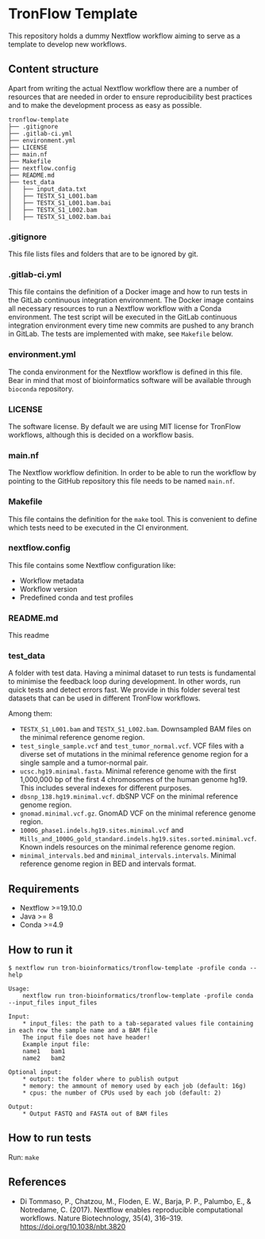 # TronFlow Template

This repository holds a dummy Nextflow workflow aiming to serve as a template to develop new workflows.

## Content structure

Apart from writing the actual Nextflow workflow there are a number of resources that are needed in 
order to ensure reproducibility best practices and to make the development process as easy as possible.

```
tronflow-template
├── .gitignore
├── .gitlab-ci.yml
├── environment.yml
├── LICENSE
├── main.nf
├── Makefile
├── nextflow.config
├── README.md
├── test_data
│   ├── input_data.txt
│   ├── TESTX_S1_L001.bam
│   ├── TESTX_S1_L001.bam.bai
│   ├── TESTX_S1_L002.bam
│   ├── TESTX_S1_L002.bam.bai
```

### .gitignore

This file lists files and folders that are to be ignored by git.

### .gitlab-ci.yml

This file contains the definition of a Docker image and how to run tests in the GitLab continuous integration environment.
The Docker image contains all necessary resources to run a Nextflow workflow with a Conda environment.
The test script will be executed in the GitLab continuous integration environment every time new commits are pushed to any branch in GitLab.
The tests are implemented with make, see `Makefile` below.

### environment.yml

The conda environment for the Nextflow workflow is defined in this file. 
Bear in mind that most of bioinformatics software will be available through `bioconda` repository.

### LICENSE

The software license. By default we are using MIT license for TronFlow workflows, although this is decided on a workflow basis.

### main.nf

The Nextflow workflow definition. 
In order to be able to run the workflow by pointing to the GitHub repository this file needs to be named `main.nf`.

### Makefile

This file contains the definition for the `make` tool. This is convenient to define which tests need to be executed in the CI environment.

### nextflow.config

This file contains some Nextflow configuration like:
- Workflow metadata
- Workflow version
- Predefined conda and test profiles

### README.md

This readme

### test_data

A folder with test data. Having a minimal dataset to run tests is fundamental to minimise the feedback loop during development. 
In other words, run quick tests and detect errors fast. 
We provide in this folder several test datasets that can be used in different TronFlow workflows.

Among them:
- `TESTX_S1_L001.bam` and `TESTX_S1_L002.bam`. Downsampled BAM files on the minimal reference genome region.
- `test_single_sample.vcf` and `test_tumor_normal.vcf`. VCF files with a diverse set of mutations in the minimal reference genome region for a single sample and a tumor-normal pair.
- `ucsc.hg19.minimal.fasta`. Minimal reference genome with the first 1,000,000 bp of the first 4 chromosomes of the human genome hg19. This includes several indexes for different purposes.
- `dbsnp_138.hg19.minimal.vcf`. dbSNP VCF on the minimal reference genome region.
- `gnomad.minimal.vcf.gz`. GnomAD VCF on the minimal reference genome region.
- `1000G_phase1.indels.hg19.sites.minimal.vcf` and `Mills_and_1000G_gold_standard.indels.hg19.sites.sorted.minimal.vcf`. Known indels resources on the minimal reference genome region.
- `minimal_intervals.bed` and `minimal_intervals.intervals`. Minimal reference genome region in BED and intervals format.

## Requirements

- Nextflow >=19.10.0
- Java >= 8
- Conda >=4.9

## How to run it

```
$ nextflow run tron-bioinformatics/tronflow-template -profile conda --help

Usage:
    nextflow run tron-bioinformatics/tronflow-template -profile conda --input_files input_files

Input:
    * input_files: the path to a tab-separated values file containing in each row the sample name and a BAM file
    The input file does not have header!
    Example input file:
    name1	bam1
    name2	bam2

Optional input:
    * output: the folder where to publish output
    * memory: the ammount of memory used by each job (default: 16g)
    * cpus: the number of CPUs used by each job (default: 2)

Output:
    * Output FASTQ and FASTA out of BAM files
```

## How to run tests

Run:
`make`


## References

- Di Tommaso, P., Chatzou, M., Floden, E. W., Barja, P. P., Palumbo, E., & Notredame, C. (2017). Nextflow enables reproducible computational workflows. Nature Biotechnology, 35(4), 316–319. https://doi.org/10.1038/nbt.3820
